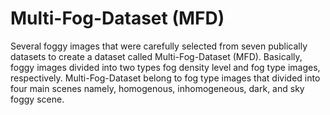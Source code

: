 # Multi-Fog-Dataset (MFD)
Several foggy images that were carefully selected from seven publically datasets to create a dataset called Multi-Fog-Dataset (MFD). Basically, foggy images divided into two types fog density level and fog type images, respectively. Multi-Fog-Dataset belong to fog type images that divided into four main scenes namely, homogenous, inhomogeneous, dark, and sky foggy scene.
